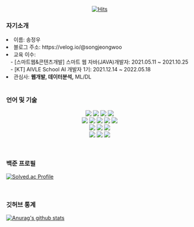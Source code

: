 
<div align=center>

  [![Hits](https://hits.seeyoufarm.com/api/count/incr/badge.svg?url=https%3A%2F%2Fgithub.com%2Fzzsza)](https://hits.seeyoufarm.com) 

</div>

<h3>자기소개</h3>
<li>이름: 송정우</li>
<li>블로그 주소: https://velog.io/@songjeongwoo</li>
<li>교육 이수:</li>
&nbsp;&nbsp;&nbsp;- [스마트웹&콘텐츠개발] 스마트 웹 자바(JAVA)개발자: 2021.05.11 ~ 2021.10.25<br>
&nbsp;&nbsp;&nbsp;- [KT] AIVLE School AI 개발자 1기: 2021.12.14 ~ 2022.05.18
<li>관심사: <b>웹개발, 데이터분석,</b> ML/DL</li>

<br>
<h3>언어 및 기술</h3>
<p align="center">
  <img src="https://img.shields.io/badge/JAVA-007396?style=for-the-badge&logo=java&logoColor=white">
  <img src="https://img.shields.io/badge/Spring-6DB33F?style=for-the-badge&logo=Spring&logoColor=white">
  <img src="https://img.shields.io/badge/apache tomcat-F8DC75?style=for-the-badge&logo=apachetomcat&logoColor=white">
  <img src="https://img.shields.io/badge/oracle-F80000?style=for-the-badge&logo=oracle&logoColor=white"><br>
  <img src="https://img.shields.io/badge/javascript-F7DF1E?style=for-the-badge&logo=javascript&logoColor=black">
  <img src="https://img.shields.io/badge/jquery-0769AD?style=for-the-badge&logo=jquery&logoColor=white">
  <img src="https://img.shields.io/badge/html-E34F26?style=for-the-badge&logo=html5&logoColor=white">
  <img src="https://img.shields.io/badge/css-1572B6?style=for-the-badge&logo=css3&logoColor=white">
  <img src="https://img.shields.io/badge/bootstrap-7952B3?style=for-the-badge&logo=bootstrap&logoColor=white"><br>
  <img src="https://img.shields.io/badge/python-3776AB?style=for-the-badge&logo=python&logoColor=white">
  <img src="https://img.shields.io/badge/Django-092E20?style=for-the-badge&logo=Django&logoColor=white">
  <img src="https://img.shields.io/badge/mysql-4479A1?style=for-the-badge&logo=mysql&logoColor=white"><br>
  <img src="https://img.shields.io/badge/sklearn-F7931E?style=for-the-badge&logo=scikit-learn&logoColor=black">
  <img src="https://img.shields.io/badge/TensorFlow-FF6F00?style=for-the-badge&logo=TensorFlow&logoColor=black">
  <img src="https://img.shields.io/badge/github-181717?style=for-the-badge&logo=github&logoColor=white">
</p>

<br>
<h3>백준 프로필</h3>

[![Solved.ac Profile](http://mazassumnida.wtf/api/v2/generate_badge?boj=jeongwoo0525)](https://solved.ac/jeongwoo0525/)

<br>
<h3>깃허브 통계</h3>

[![Anurag's github stats](https://github-readme-stats.vercel.app/api?username=songjeongwoo)](https://github.com/anuraghazra/github-readme-stats)

<!--
**songjeongwoo/songjeongwoo** is a ✨ _special_ ✨ repository because its `README.md` (this file) appears on your GitHub profile.

Here are some ideas to get you started:

- 🔭 I’m currently working on ...
- 🌱 I’m currently learning ...
- 👯 I’m looking to collaborate on ...
- 🤔 I’m looking for help with ...
- 💬 Ask me about ...
- 📫 How to reach me: ...
- 😄 Pronouns: ...
- ⚡ Fun fact: ...
-->
